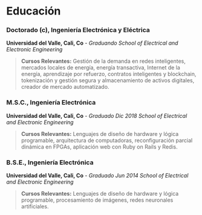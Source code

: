 # Educación

### Doctorado (c), Ingeniería Electrónica y Eléctrica
**Universidad del Valle, Cali, Co** - *Graduando*
*School of Electrical and Electronic Engineering*
> **Cursos Relevantes:** Gestión de la demanda en redes inteligentes, mercados locales de energía, energía transactiva, Internet de la energía, aprendizaje por refuerzo, contratos inteligentes y blockchain, tokenización y gestión segura y almacenamiento de activos digitales, creador de mercado automatizado.

### M.S.C., Ingeniería Electrónica
**Universidad del Valle, Cali, Co** - *Graduado Dic 2018*
*School of Electrical and Electronic Engineering*
> **Cursos Relevantes:** Lenguajes de diseño de hardware y lógica programable, arquitectura de computadoras, reconfiguración parcial dinámica en FPGAs, aplicación web con Ruby on Rails y Redis.

### B.S.E., Ingeniería Electrónica
**Universidad del Valle, Cali, Co** - *Graduado Jun 2014*
*School of Electrical and Electronic Engineering*
> **Cursos Relevantes:** Lenguajes de diseño de hardware y lógica programable, procesamiento de imágenes, redes neuronales artificiales.